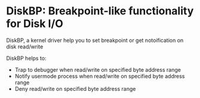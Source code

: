 # DiskBP: Breakpoint-like functionality for Disk I/O
DiskBP, a kernel driver help you to set breakpoint or get notoification on disk read/write

DiskBP helps to:
- Trap to debugger when read/write on specified byte address range
- Notify usermode process when read/write on specified byte address range
- Deny read/write on specified byte address range
